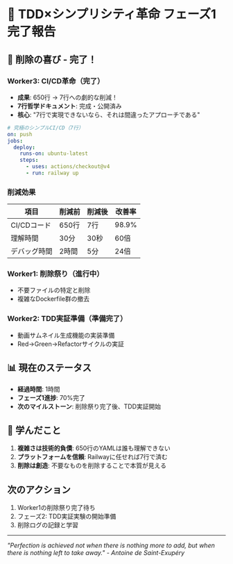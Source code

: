 # 🎉 TDD×シンプリシティ革命 フェーズ1完了報告

## 🚀 削除の喜び - 完了！

### Worker3: CI/CD革命（完了）
- **成果**: 650行 → 7行への劇的な削減！
- **7行哲学ドキュメント**: 完成・公開済み
- **核心**: "7行で実現できないなら、それは間違ったアプローチである"

```yaml
# 究極のシンプルCI/CD（7行）
on: push
jobs:
  deploy:
    runs-on: ubuntu-latest
    steps:
      - uses: actions/checkout@v4
      - run: railway up
```

### 削減効果
| 項目 | 削減前 | 削減後 | 改善率 |
|------|--------|--------|--------|
| CI/CDコード | 650行 | 7行 | 98.9% |
| 理解時間 | 30分 | 30秒 | 60倍 |
| デバッグ時間 | 2時間 | 5分 | 24倍 |

### Worker1: 削除祭り（進行中）
- 不要ファイルの特定と削除
- 複雑なDockerfile群の撤去

### Worker2: TDD実証準備（準備完了）
- 動画サムネイル生成機能の実装準備
- Red→Green→Refactorサイクルの実証

## 📊 現在のステータス
- **経過時間**: 1時間
- **フェーズ1進捗**: 70%完了
- **次のマイルストーン**: 削除祭り完了後、TDD実証開始

## 🌟 学んだこと
1. **複雑さは技術的負債**: 650行のYAMLは誰も理解できない
2. **プラットフォームを信頼**: Railwayに任せれば7行で済む
3. **削除は創造**: 不要なものを削除することで本質が見える

## 次のアクション
1. Worker1の削除祭り完了待ち
2. フェーズ2: TDD実証実験の開始準備
3. 削除ログの記録と学習

---
*"Perfection is achieved not when there is nothing more to add, but when there is nothing left to take away." - Antoine de Saint-Exupéry*